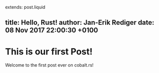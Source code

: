 extends: post.liquid

title: Hello, Rust!
author: Jan-Erik Rediger
date: 08 Nov 2017 22:00:30 +0100
---

# This is our first Post!

Welcome to the first post ever on cobalt.rs!
